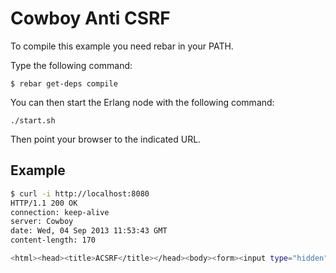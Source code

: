 Cowboy Anti CSRF
================

To compile this example you need rebar in your PATH.

Type the following command:
```
$ rebar get-deps compile
```

You can then start the Erlang node with the following command:
```
./start.sh
```

Then point your browser to the indicated URL.

Example
-------

``` bash
$ curl -i http://localhost:8080
HTTP/1.1 200 OK
connection: keep-alive
server: Cowboy
date: Wed, 04 Sep 2013 11:53:43 GMT
content-length: 170

<html><head><title>ACSRF</title></head><body><form><input type="hidden" name="middleware_acsrf" value="UtXBaqvf1vjyjELLnHhSBloDwqlhoZiBQV/0btWjuww="></form></body></html>%
```
